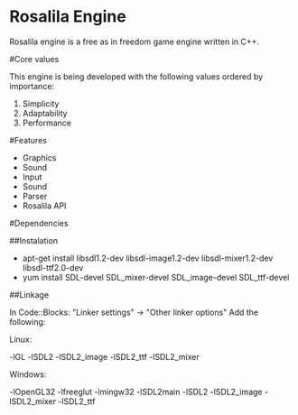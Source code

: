 Rosalila Engine
===============

Rosalila engine is a free as in freedom game engine written in C++.

#Core values

This engine is being developed with the following values ordered by importance:

1. Simplicity
2. Adaptability
3. Performance

#Features

* Graphics
* Sound
* Input
* Sound
* Parser
* Rosalila API

#Dependencies

##Instalation

* apt-get install libsdl1.2-dev libsdl-image1.2-dev libsdl-mixer1.2-dev libsdl-ttf2.0-dev
* yum install SDL-devel SDL_mixer-devel SDL_image-devel SDL_ttf-devel

##Linkage

In Code::Blocks: "Linker settings" -> "Other linker options"
Add the following:

Linux:

-lGL
-lSDL2
-lSDL2_image
-lSDL2_ttf
-lSDL2_mixer

Windows:

-lOpenGL32
-lfreeglut
-lmingw32 -lSDL2main -lSDL2
-lSDL2_image
-lSDL2_mixer
-lSDL2_ttf
